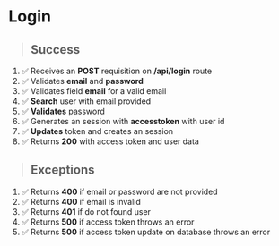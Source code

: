 # Login

> ## Success

1. ✅ Receives an **POST** requisition on **/api/login** route
2. ✅ Validates **email** and **password**
3. ✅ Validates field **email** for a valid email
4. ✅ **Search** user with email provided
4. ✅ **Validates** password
6. ✅ Generates an session with **accesstoken** with user id
7. ✅ **Updates** token and creates an session
8. ✅ Returns **200** with access token and user data

> ## Exceptions

1. ✅ Returns **400** if email or password are not provided
2. ✅ Returns **400** if email is invalid
3. ✅ Returns **401** if do not found user
4. ✅ Returns **500** if access token throws an error
5. ✅ Returns **500** if access token update on database throws an error